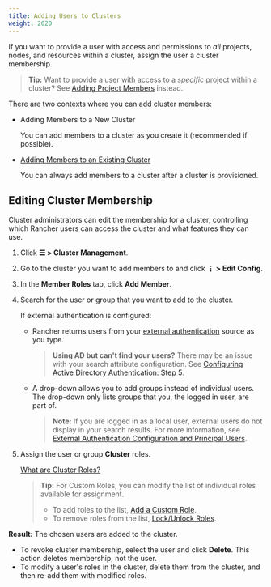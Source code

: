 ```yaml
---
title: Adding Users to Clusters
weight: 2020
---
```


If you want to provide a user with access and permissions to _all_ projects, nodes, and resources within a cluster, assign the user a cluster membership.

>**Tip:** Want to provide a user with access to a _specific_ project within a cluster? See [Adding Project Members]({{<baseurl>}}/rancher/v2.6/en/k8s-in-rancher/projects-and-namespaces/project-members/) instead.

There are two contexts where you can add cluster members:

- Adding Members to a New Cluster

    You can add members to a cluster as you create it (recommended if possible).

- [Adding Members to an Existing Cluster](#editing-cluster-membership)

    You can always add members to a cluster after a cluster is provisioned.

## Editing Cluster Membership

Cluster administrators can edit the membership for a cluster, controlling which Rancher users can access the cluster and what features they can use.

1. Click **☰ > Cluster Management**.
1. Go to the cluster you want to add members to and click **⋮ > Edit Config**.
1. In the **Member Roles** tab, click **Add Member**.
1. Search for the user or group that you want to add to the cluster.

 	If external authentication is configured:

	-  Rancher returns users from your [external authentication]({{<baseurl>}}/rancher/v2.6/en/admin-settings/authentication/) source as you type.

		>**Using AD but can't find your users?**
		>There may be an issue with your search attribute configuration. See [Configuring Active Directory Authentication: Step 5]({{<baseurl>}}/rancher/v2.6/en/admin-settings/authentication/ad/).

	- A drop-down allows you to add groups instead of individual users. The drop-down only lists groups that you, the logged in user, are part of.

		>**Note:** If you are logged in as a local user, external users do not display in your search results. For more information, see [External Authentication Configuration and Principal Users]({{<baseurl>}}/rancher/v2.6/en/admin-settings/authentication/#external-authentication-configuration-and-principal-users).

1. Assign the user or group **Cluster** roles.  

	[What are Cluster Roles?]({{<baseurl>}}/rancher/v2.6/en/admin-settings/rbac/cluster-project-roles/)

	>**Tip:** For Custom Roles, you can modify the list of individual roles available for assignment.
	>
	> - To add roles to the list, [Add a Custom Role]({{<baseurl>}}/rancher/v2.6/en/admin-settings/rbac/default-custom-roles/).
	> - To remove roles from the list, [Lock/Unlock Roles]({{<baseurl>}}/rancher/v2.6/en/admin-settings/rbac/locked-roles).

**Result:** The chosen users are added to the cluster.

- To revoke cluster membership, select the user and click **Delete**. This action deletes membership, not the user.
- To modify a user's roles in the cluster, delete them from the cluster, and then re-add them with modified roles.
